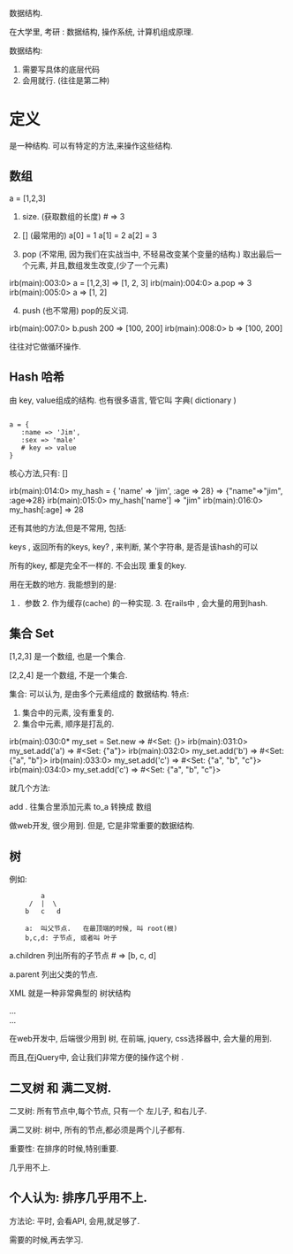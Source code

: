 
数据结构.

在大学里, 考研 :  数据结构, 操作系统, 计算机组成原理.

数据结构:

1. 需要写具体的底层代码
2. 会用就行. (往往是第二种)

# 定义

是一种结构. 可以有特定的方法,来操作这些结构.

## 数组

a = [1,2,3]

1. size.  (获取数组的长度)   # => 3

2. [] (最常用的)
a[0] = 1
a[1] = 2
a[2] = 3

3. pop  (不常用,  因为我们在实战当中, 不轻易改变某个变量的结构.) 取出最后一个元素, 并且,数组发生改变,(少了一个元素)

irb(main):003:0> a = [1,2,3]
=> [1, 2, 3]
irb(main):004:0> a.pop
=> 3
irb(main):005:0> a
=> [1, 2]


4. push (也不常用)  pop的反义词.

irb(main):007:0> b.push 200
=> [100, 200]
irb(main):008:0> b
=> [100, 200]

往往对它做循环操作.



## Hash  哈希

由 key, value组成的结构.  也有很多语言, 管它叫 字典( dictionary )

```

a = {
   :name => 'Jim',
   :sex => 'male'
   # key => value
}

```

核心方法,只有: []

irb(main):014:0> my_hash  = { 'name' => 'jim', :age => 28}
=> {"name"=>"jim", :age=>28}
irb(main):015:0> my_hash['name']
=> "jim"
irb(main):016:0> my_hash[:age]
=> 28


还有其他的方法,但是不常用, 包括:

keys  , 返回所有的keys,
key?  ,  来判断, 某个字符串, 是否是该hash的可以

所有的key, 都是完全不一样的. 不会出现 重复的key.

用在无数的地方.  我能想到的是:

１．参数
2. 作为缓存(cache) 的一种实现.
3. 在rails中 , 会大量的用到hash.


## 集合 Set


[1,2,3] 是一个数组, 也是一个集合.

[2,2,4]  是一个数组, 不是一个集合.

集合: 可以认为, 是由多个元素组成的 数据结构. 特点:
1. 集合中的元素, 没有重复的.
2. 集合中元素, 顺序是打乱的.

irb(main):030:0* my_set = Set.new
=> #<Set: {}>
irb(main):031:0> my_set.add('a')
=> #<Set: {"a"}>
irb(main):032:0> my_set.add('b')
=> #<Set: {"a", "b"}>
irb(main):033:0> my_set.add('c')
=> #<Set: {"a", "b", "c"}>
irb(main):034:0> my_set.add('c')
=> #<Set: {"a", "b", "c"}>


就几个方法:

add .  往集合里添加元素
to_a   转换成 数组


做web开发, 很少用到. 但是, 它是非常重要的数据结构.


## 树

例如:

            a
         /  |  \
        b   c   d

        a:  叫父节点.   在最顶端的时候, 叫 root(根)
        b,c,d: 子节点, 或者叫 叶子


a.children  列出所有的子节点  # =>  [b, c, d]

a.parent 列出父类的节点.

XML 就是一种非常典型的 树状结构

<div>
   <div> ... </div>
   <div> ... </div>
</div>

在web开发中, 后端很少用到 树, 在前端, jquery, css选择器中, 会大量的用到.

而且,在jQuery中, 会让我们非常方便的操作这个树 .

## 二叉树 和 满二叉树.

二叉树:  所有节点中,每个节点, 只有一个 左儿子, 和右儿子.

满二叉树:  树中, 所有的节点,都必须是两个儿子都有.

重要性: 在排序的时候,特别重要.


几乎用不上.

## 个人认为: 排序几乎用不上.

方法论:  平时, 会看API, 会用,就足够了.

需要的时候,再去学习.



